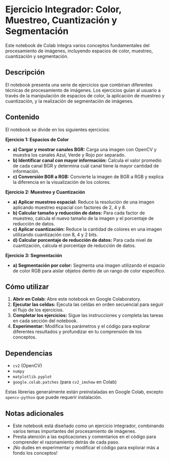 # Ejercicio Integrador: Color, Muestreo, Cuantización y Segmentación

Este notebook de Colab integra varios conceptos fundamentales del procesamiento de imágenes, incluyendo espacios de color, muestreo, cuantización y segmentación.

## Descripción

El notebook presenta una serie de ejercicios que combinan diferentes técnicas de procesamiento de imágenes. Los ejercicios guían al usuario a través de la manipulación de espacios de color, la aplicación de muestreo y cuantización, y la realización de segmentación de imágenes.

## Contenido

El notebook se divide en los siguientes ejercicios:

**Ejercicio 1: Espacios de Color**

* **a) Cargar y mostrar canales BGR:** Carga una imagen con OpenCV y muestra los canales Azul, Verde y Rojo por separado.
* **b) Identificar canal con mayor información:** Calcula el valor promedio de cada canal BGR y determina cuál canal tiene la mayor cantidad de información.
* **c) Conversión BGR a RGB:** Convierte la imagen de BGR a RGB y explica la diferencia en la visualización de los colores.

**Ejercicio 2: Muestreo y Cuantización**

* **a) Aplicar muestreo espacial:** Reduce la resolución de una imagen aplicando muestreo espacial con factores de 2, 4 y 8.
* **b) Calcular tamaño y reducción de datos:** Para cada factor de muestreo, calcula el nuevo tamaño de la imagen y el porcentaje de reducción de datos.
* **c) Aplicar cuantización:** Reduce la cantidad de colores en una imagen utilizando cuantización con 8, 4 y 2 bits.
* **d) Calcular porcentaje de reducción de datos:** Para cada nivel de cuantización, calcula el porcentaje de reducción de datos.

**Ejercicio 3: Segmentación**

* **a) Segmentación por color:** Segmenta una imagen utilizando el espacio de color RGB para aislar objetos dentro de un rango de color específico.

## Cómo utilizar

1.  **Abrir en Colab:** Abre este notebook en Google Colaboratory.
2.  **Ejecutar las celdas:** Ejecuta las celdas en orden secuencial para seguir el flujo de los ejercicios.
3.  **Completar los ejercicios:** Sigue las instrucciones y completa las tareas en cada sección del notebook.
4.  **Experimentar:** Modifica los parámetros y el código para explorar diferentes resultados y profundizar en tu comprensión de los conceptos.

## Dependencias

* `cv2` (OpenCV)
* `numpy`
* `matplotlib.pyplot`
* `google.colab.patches` (para `cv2_imshow` en Colab)

Estas librerías generalmente están preinstaladas en Google Colab, excepto `opencv-python` que puede requerir instalación.

## Notas adicionales

* Este notebook está diseñado como un ejercicio integrador, combinando varios temas importantes del procesamiento de imágenes.
* Presta atención a las explicaciones y comentarios en el código para comprender el razonamiento detrás de cada paso.
* ¡No dudes en experimentar y modificar el código para explorar más a fondo los conceptos!
